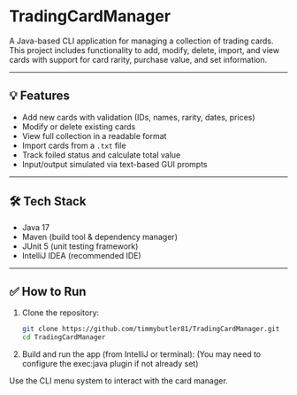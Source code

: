 # TradingCardManager

A Java-based CLI application for managing a collection of trading cards. This project includes functionality to add, modify, delete, import, and view cards with support for card rarity, purchase value, and set information.

---

## 💡 Features

- Add new cards with validation (IDs, names, rarity, dates, prices)
- Modify or delete existing cards
- View full collection in a readable format
- Import cards from a `.txt` file
- Track foiled status and calculate total value
- Input/output simulated via text-based GUI prompts

---

## 🛠️ Tech Stack

- Java 17
- Maven (build tool & dependency manager)
- JUnit 5 (unit testing framework)
- IntelliJ IDEA (recommended IDE)

---

## ✅ How to Run

1. Clone the repository:

   ```bash
   git clone https://github.com/timmybutler81/TradingCardManager.git
   cd TradingCardManager

2. Build and run the app (from IntelliJ or terminal):
(You may need to configure the exec:java plugin if not already set)

Use the CLI menu system to interact with the card manager.
